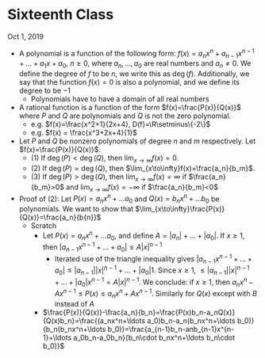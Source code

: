 # Sixteenth Class
Oct 1, 2019
* A polynomial is a function of the following form: $f(x)=a_n x^n+a_{n-1} x^{n-1} + \ldots + a_1 x +a_0$, $n\geq 0$, where $a_n, \ldots, a_0$ are real numbers and $a_n\neq 0$. We define the degree of $f$ to be $n$, we write this as $\deg(f)$. Additionally, we say that the function $f(x)=0$ is also a polynomial, and we define its degree to be $-1$
  * Polynomials have to have a domain of all real numbers
* A rational function is a function of the form $f(x)=\frac{P(x)}{Q(x)}$ where $P$ and $Q$ are polynomials and $Q$ is not the zero polynomial. 
  * e.g. $f(x)=\frac{x^2+1}{2x+4}, D(f)=\R\setminus\{-2\}$
  * e.g. $f(x) = \frac{x^3+2x+4}{1}$
* Let $P$ and $Q$ be nonzero polynomials of degree $n$ and $m$ respectively. Let $f(x)=\frac{P(x)}{Q(x)}$. 
  * (1) If $\deg(P)<\deg(Q)$, then $\lim_{x\to\infty}f(x)=0$. 
  * (2) If $\deg(P)=\deg(Q)$, then $\lim_{x\to\infty}f(x)=\frac{a_n}{b_m}$. 
  * (3) If $\deg(P)>\deg(Q)$, then $\lim_{x\to\infty}f(x)=\infty$ if $\frac{a_n}{b_m}>0$ and $\lim_{x\to\infty}f(x)=-\infty$ if $\frac{a_n}{b_m}<0$
* Proof of (2): Let $P(x) = a_nx^n+\ldots a_0$ and $Q(x) = b_nx^n+\ldots b_0$ be polynomials. We want to show that $\lim_{x\to\infty}\frac{P(x)}{Q(x)}=\frac{a_n}{b{n}}$
  * Scratch
    * Let $P(x) = a_nx^n+\ldots a_0$, and define $A=|a_n|+\ldots+|a_0|$. If $x\geq1$, then $|a_{n-1}x^{n-1}+\ldots+a_0|\leq A|x|^{n-1}$
      * Iterated use of the triangle inequality gives $|a_{n-1}x^{n-1}+\ldots+a_0|\leq|a_{n-1}||x|^{n-1}+\ldots +|a_0|1$. Since $x\geq 1$, $\leq |a_{n-1}||x|^{n-1}+\ldots +|a_0|x^{n-1}=A|x|^{n-1}$. We conclude: if $x\geq 1$, then $a_nx^n -Ax^{n-1}\leq P(x)\leq a_nx^n + Ax^{n-1}$. Similarly for $Q(x)$ except with $B$ instead of $A$
    * $\frac{P(x)}{Q(x)}-\frac{a_n}{b_n}=\frac{P(x)b_n-a_nQ(x)}{Q(x)b_n}=\frac{(a_nx^n+\ldots a_0)b_n-a_n(b_nx^n+\ldots b_0)}{b_n(b_nx^n+\ldots b_0)}=\frac{a_{n-1}b_n-anb_{n-1}x^{n-1}+\ldots a_0b_n-a_0b_n}{b_n\cdot b_nx^n+\ldots b_n\cdot b_0)}$








